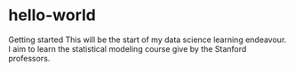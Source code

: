 # hello-world
Getting started
This will be the start of my data science learning endeavour. I aim to learn the statistical modeling course give by the Stanford professors.
